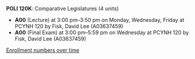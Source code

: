 **POLI 120K**: Comparative Legislatures (4 units)

- **A00** (Lecture) at 3:00 pm–3:50 pm on Monday, Wednesday, Friday at PCYNH 120 by Fisk, David Lee (A03637459)
- **A00** (Final Exam) at 3:00 pm–5:59 pm on Wednesday at PCYNH 120 by Fisk, David Lee (A03637459)

[Enrollment numbers over time](./POLI120K.tsv)
